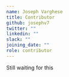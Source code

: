 ```yaml
---
name: Joseph Varghese
title: Contributor
github: josephv7
twitter: ""
linkedin: ""
slack: ""
joining_date: ""
role: contributor
---
```


Still waiting for this
